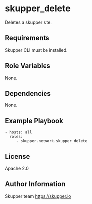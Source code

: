 skupper_delete
==============

Deletes a skupper site.

Requirements
------------

Skupper CLI must be installed.

Role Variables
--------------

None.

Dependencies
------------

None.

Example Playbook
----------------

    - hosts: all
      roles:
         - skupper.network.skupper_delete

License
-------

Apache 2.0

Author Information
------------------

Skupper team
https://skupper.io

